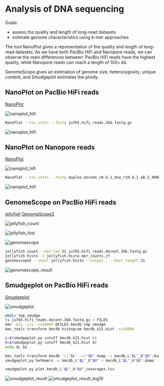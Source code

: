 # Analysis of DNA sequencing

Goals:
* assess the quality and length of long-read datasets
* estimate genome characteristics using *k*-mer approaches

The tool NanoPlot gives a representation of the quality and length of long-read datasets. As we have both PacBio HiFi and Nanopore reads, we can observe the main differences between: PacBio HiFi reads have the highest quality, while Nanopore reads can reach a length of 100+ kb. 

GenomeScope gives an estimation of genome size, heterozygosity, unique content, and Smudgeplot estimates the ploidy.

## NanoPlot on PacBio HiFi reads

[NanoPlot](https://github.com/wdecoster/NanoPlot)

![nanoplot_hifi](s1_pic/nanoplot_hifi.png)

```sh
NanoPlot --tsv_stats --fastq ju765.hifi_reads.3Gb.fastq.gz
```

![nanoplot_hifi](s1_pic/nanoplot_hifi_result.png)

## NanoPlot on Nanopore reads

[NanoPlot](https://github.com/wdecoster/NanoPlot)

![nanoplot_hifi](s1_pic/nanoplot_ont.png)

```sh
NanoPlot --tsv_stats --fastq duplex.dorado_v0.4.1_dna_r10.4.1_e8.2_400bps_sup_v4.2.0.chopper_default.fastq.gz
```

![nanoplot_hifi](s1_pic/nanoplot_ont_result.png)

## GenomeScope on PacBio HiFi reads

[jellyfish](https://github.com/gmarcais/Jellyfish)
[GenomeScope2](https://github.com/tbenavi1/genomescope2.0)

![jellyfish_count](s1_pic/jellyfish_count_hifi.png) 

![jellyfish_hist](s1_pic/jellyfish_hist_hifi.png) 

![genomescope](s1_pic/genomescope_hifi.png) 

```sh
jellyfish count --mer-len 21 ju765.hifi_reads.decont.3Gb.fastq.gz
jellyfish histo -o jellyfish.histo mer_counts.jf
genomescope2 --input jellyfish.histo --output . --kmer_length 21
```

![genomescope_result](s1_pic/linear_plot.png)

## Smudgeplot on PacBio HiFi reads

[Smudgeplot](https://github.com/KamilSJaron/smudgeplot)

![smudgeplot](s1_pic/smudgeplot.png)

```sh
mkdir tmp_smudge
ls ju765.hifi_reads.decont.3Gb.fastq.gz > FILES
kmc -k21 -ci1 -cs10000 @FILES kmcdb tmp_smudge
kmc_tools transform kmcdb histogram kmcdb_k21.hist -cx10000

L=$(smudgeplot.py cutoff kmcdb_k21.hist L)
U=$(smudgeplot.py cutoff kmcdb_k21.hist U)
echo $L $U

kmc_tools transform kmcdb -ci"$L" -cx"$U" dump -s kmcdb_L"$L"_U"$U".dump
smudgeplot.py hetkmers -o kmcdb_L"$L"_U"$U" < kmcdb_L"$L"_U"$U".dump

smudgeplot.py plot kmcdb_L"$L"_U"$U"_coverages.tsv
```

![smudgeplot_result](s1_pic/smudgeplot_smudgeplot.png)
![smudgeplot_result_log10](s1_pic/smudgeplot_smudgeplot_log10.png)
